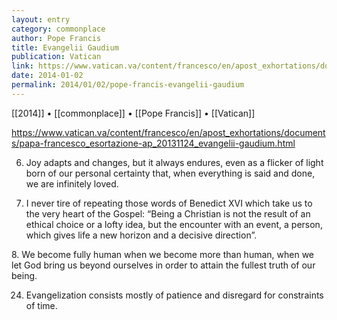 ```yaml
---
layout: entry
category: commonplace
author: Pope Francis
title: Evangelii Gaudium
publication: Vatican
link: https://www.vatican.va/content/francesco/en/apost_exhortations/documents/papa-francesco_esortazione-ap_20131124_evangelii-gaudium.html
date: 2014-01-02
permalink: 2014/01/02/pope-francis-evangelii-gaudium
---
```


[[2014]] • [[commonplace]] • [[Pope Francis]] • [[Vatican]]

https://www.vatican.va/content/francesco/en/apost_exhortations/documents/papa-francesco_esortazione-ap_20131124_evangelii-gaudium.html

6. Joy adapts and changes, but it always endures, even as a flicker of light born of our personal certainty that, when everything is said and done, we are infinitely loved.

7. I never tire of repeating those words of Benedict XVI which take us to the very heart of the Gospel: “Being a Christian is not the result of an ethical choice or a lofty idea, but the encounter with an event, a person, which gives life a new horizon and a decisive direction”.

8. We become fully human when we become more than human, when we let God bring us beyond ourselves in order to attain the fullest truth of our being.

24. Evangelization consists mostly of patience and disregard for constraints of time.

